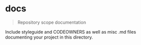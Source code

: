 # docs
> Repository scope documentation

Include styleguide and CODEOWNERS as well as misc .md files documenting your 
project in this directory.
